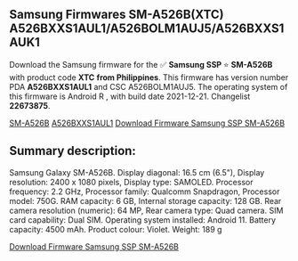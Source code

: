 <h2>Samsung Firmwares SM-A526B(XTC) A526BXXS1AUL1/A526BOLM1AUJ5/A526BXXS1AUK1</h2>
Download the Samsung firmware for the ✅ <strong>Samsung SSP </strong> ⭐ <strong>SM-A526B</strong> with product code <strong>XTC</strong> <strong> from Philippines</strong>. This firmware has version number PDA <strong>A526BXXS1AUL1</strong> and CSC A526BOLM1AUJ5. The operating system of this firmware is Android R , with build date 2021-12-21. Changelist <strong>22673875</strong>.

[SM-A526B](https://samfirm.shop/samsung/model/SM-A526B)
[A526BXXS1AUL1](https://samfirm.shop/samsung/pda/A526BXXS1AUL1)
[Download Firmware Samsung SSP SM-A526B](https://samfirm.shop/samsung/firmware/484093)
<h2>Summary description:</h2>
<p>Samsung Galaxy SM-A526B. Display diagonal: 16.5 cm (6.5"), Display resolution: 2400 x 1080 pixels, Display type: SAMOLED. Processor frequency: 2.2 GHz, Processor family: Qualcomm Snapdragon, Processor model: 750G. RAM capacity: 6 GB, Internal storage capacity: 128 GB. Rear camera resolution (numeric): 64 MP, Rear camera type: Quad camera. SIM card capability: Dual SIM. Operating system installed: Android 11. Battery capacity: 4500 mAh. Product colour: Violet. Weight: 189 g</p>


[Download Firmware Samsung SSP SM-A526B](https://samfirm.shop/samsung/firmware/484093)
